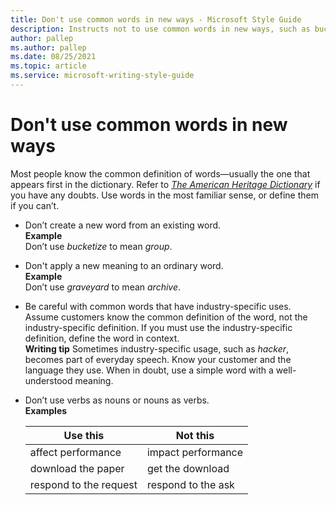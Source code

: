 ```yaml
---
title: Don't use common words in new ways - Microsoft Style Guide
description: Instructs not to use common words in new ways, such as bucketize to mean group, and to be careful with common words that have industry-specific uses.
author: pallep
ms.author: pallep
ms.date: 08/25/2021
ms.topic: article
ms.service: microsoft-writing-style-guide
---
```


# Don't use common words in new ways


Most people know the common definition of words—usually the one that appears first in the dictionary. Refer to [*The American Heritage Dictionary*](https://ahdictionary.com/) if you have any doubts. Use words in the most familiar sense, or define them if you can’t.


  - Don’t create a new word from an existing word.  
    **Example**  
    Don’t use *bucketize* to mean *group*.
    
  - Don't apply a new meaning to an ordinary word.  
    **Example**  
    Don’t use *graveyard* to mean *archive*.  
    
  - Be
    careful with common words that have industry-specific uses.
    Assume customers know the common definition of the word, not
    the industry-specific definition. If you must
    use the industry-specific definition, define the word in
    context.  
    **Writing tip** Sometimes industry-specific usage, such as *hacker*,
    becomes part of everyday speech. Know your customer and the
    language they use. When in doubt, use a simple word with a
    well-understood meaning.  
    
  - Don’t use verbs as nouns or nouns as verbs.  
    **Examples** 
    
    |**Use this**|**Not this**|
    |--|--|
    |affect performance|impact performance|
    |download the paper|get the download|
    |respond to the request|respond to the ask|

